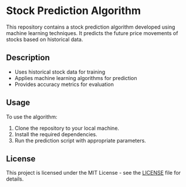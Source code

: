 # Stock Prediction Algorithm

This repository contains a stock prediction algorithm developed using machine learning techniques. It predicts the future price movements of stocks based on historical data.

## Description

- Uses historical stock data for training
- Applies machine learning algorithms for prediction
- Provides accuracy metrics for evaluation

## Usage

To use the algorithm:

1. Clone the repository to your local machine.
2. Install the required dependencies.
3. Run the prediction script with appropriate parameters.


## License

This project is licensed under the MIT License - see the [LICENSE](LICENSE) file for details.
